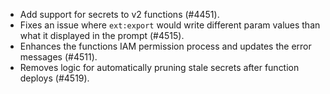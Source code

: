 - Add support for secrets to v2 functions (#4451).
- Fixes an issue where `ext:export` would write different param values than what it displayed in the prompt (#4515).
- Enhances the functions IAM permission process and updates the error messages (#4511).
- Removes logic for automatically pruning stale secrets after function deploys (#4519).
